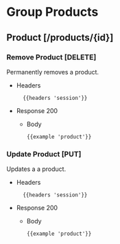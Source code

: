 # Group Products

## Product [/products/{id}]

### Remove Product [DELETE]

Permanently removes a product.

+ Headers

        {{headers 'session'}}

+ Response 200

  + Body

        {{example 'product'}}

### Update Product [PUT]

Updates a a product.

+ Headers

        {{headers 'session'}}

+ Response 200

  + Body

        {{example 'product'}}
